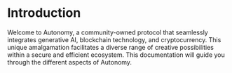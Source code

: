 # Introduction

Welcome to Autonomy, a community-owned protocol that seamlessly integrates generative AI, blockchain technology, and cryptocurrency. This unique amalgamation facilitates a diverse range of creative possibilities within a secure and efficient ecosystem. This documentation will guide you through the different aspects of Autonomy.&#x20;

